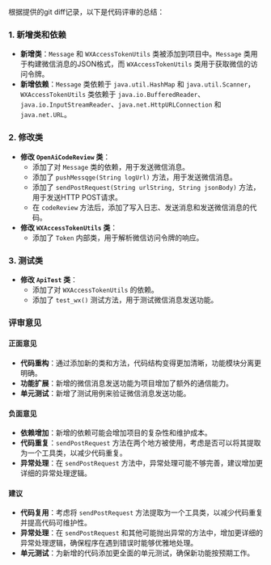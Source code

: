 根据提供的git diff记录，以下是代码评审的总结：

### 1. 新增类和依赖
- **新增类**：`Message` 和 `WXAccessTokenUtils` 类被添加到项目中。`Message` 类用于构建微信消息的JSON格式，而 `WXAccessTokenUtils` 类用于获取微信的访问令牌。
- **新增依赖**：`Message` 类依赖于 `java.util.HashMap` 和 `java.util.Scanner`，`WXAccessTokenUtils` 类依赖于 `java.io.BufferedReader`、`java.io.InputStreamReader`、`java.net.HttpURLConnection` 和 `java.net.URL`。

### 2. 修改类
- **修改 `OpenAiCodeReview` 类**：
  - 添加了对 `Message` 类的依赖，用于发送微信消息。
  - 添加了 `pushMessqge(String logUrl)` 方法，用于发送微信消息。
  - 添加了 `sendPostRequest(String urlString, String jsonBody)` 方法，用于发送HTTP POST请求。
  - 在 `codeReview` 方法后，添加了写入日志、发送消息和发送微信消息的代码。
- **修改 `WXAccessTokenUtils` 类**：
  - 添加了 `Token` 内部类，用于解析微信访问令牌的响应。

### 3. 测试类
- **修改 `ApiTest` 类**：
  - 添加了对 `WXAccessTokenUtils` 的依赖。
  - 添加了 `test_wx()` 测试方法，用于测试微信消息发送功能。

### 评审意见

#### 正面意见
- **代码重构**：通过添加新的类和方法，代码结构变得更加清晰，功能模块分离更明确。
- **功能扩展**：新增的微信消息发送功能为项目增加了额外的通信能力。
- **单元测试**：新增了测试用例来验证微信消息发送功能。

#### 负面意见
- **依赖增加**：新增的依赖可能会增加项目的复杂性和维护成本。
- **代码重复**：`sendPostRequest` 方法在两个地方被使用，考虑是否可以将其提取为一个工具类，以减少代码重复。
- **异常处理**：在 `sendPostRequest` 方法中，异常处理可能不够完善，建议增加更详细的异常处理逻辑。

#### 建议
- **代码复用**：考虑将 `sendPostRequest` 方法提取为一个工具类，以减少代码重复并提高代码可维护性。
- **异常处理**：在 `sendPostRequest` 和其他可能抛出异常的方法中，增加更详细的异常处理逻辑，确保程序在遇到错误时能够优雅地处理。
- **单元测试**：为新增的代码添加更全面的单元测试，确保新功能按预期工作。